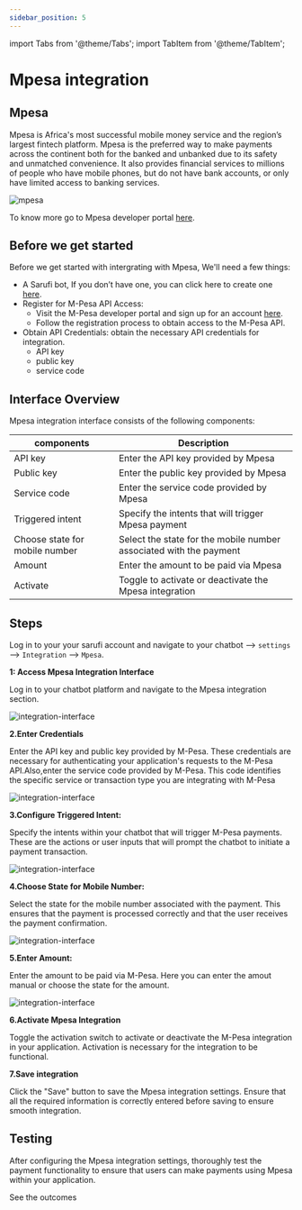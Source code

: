 ```yaml
---
sidebar_position: 5
---
```


import Tabs from '@theme/Tabs';
import TabItem from '@theme/TabItem';

# Mpesa integration



## Mpesa
Mpesa is Africa's most successful mobile money service and the region’s largest fintech platform. 
Mpesa  is the preferred way to make payments across the continent both for the banked 
and unbanked due to its safety and unmatched convenience.
It also provides financial services to millions of people who have mobile phones, but do not have bank accounts, or only have limited access to banking services. 

![mpesa](/img/Mpesa.png)

To know more go to  Mpesa developer portal [here](https://www.m-pesa.africa/partners-developers).

## Before we get started

Before we get started with intergrating with Mpesa, We'll need a few things:
- A Sarufi bot, If you don’t have one, you can click here to create one [here](https://sarufi.io).
- Register for M-Pesa API Access:
    - Visit the M-Pesa developer portal and sign up for an account [here](https://uat.openapiportal.m-pesa.com/login).
    - Follow the registration process to obtain access to the M-Pesa API.
- Obtain API Credentials:  obtain the necessary API credentials for integration.
    - API key
    - public key
    - service code

## Interface Overview

Mpesa integration interface consists of the following components:

| components                      | Description                                                               |
|------------------------------|---------------------------------------------------------------------------|
| API key                      | Enter the API key provided by Mpesa                                       |
| Public key                   | Enter the public key provided by Mpesa                                    |
| Service code                 | Enter the service code provided by Mpesa                                                                                                           |
| Triggered intent             | Specify the intents that will trigger Mpesa payment                       |
| Choose state for mobile number | Select the state for the mobile number associated with the payment      |
| Amount                       | Enter the amount to be paid via Mpesa                                     |
| Activate                     | Toggle to activate or deactivate the Mpesa integration                    |


## Steps
Log in to your your sarufi account and  navigate to  your chatbot --> `settings` --> `Integration` --> `Mpesa`.

**1: Access  Mpesa Integration Interface**

Log in to your chatbot platform and navigate to the Mpesa integration section.

![integration-interface](/img/integration_interface_image.png)

**2.Enter Credentials**

Enter  the API key and public key provided by M-Pesa. These credentials are necessary for authenticating your application's requests to the M-Pesa API.Also,enter the service code provided by M-Pesa. This code identifies the specific service or transaction type you are integrating with M-Pesa

![integration-interface](/img/mpesa-interface1.png)

**3.Configure Triggered Intent:**

Specify the intents within your chatbot that will trigger M-Pesa payments. These are the actions or user inputs that will prompt the chatbot to initiate a payment transaction.

![integration-interface](/img/mpesa-interface2.png)

**4.Choose State for Mobile Number:**

Select the state for the mobile number associated with the payment. This ensures that the payment is processed correctly and that the user receives the payment confirmation.

![integration-interface](/img/mpesa-interface3.png)

**5.Enter Amount:**

Enter the amount to be paid via M-Pesa.  Here you can enter the amout manual or choose the state for the amount.

![integration-interface](/img/mpesa-interface4.png)


**6.Activate Mpesa Integration**

Toggle the activation switch to activate or deactivate the M-Pesa integration in your application. Activation is necessary for the integration to be functional.

**7.Save integration**

Click the "Save" button to save the Mpesa integration settings. Ensure that all the required information is correctly entered before saving to ensure smooth integration.

## Testing

After configuring the Mpesa integration settings, thoroughly test the payment functionality to ensure that users can make payments using Mpesa within your application.

 See the outcomes

